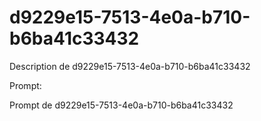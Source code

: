 # d9229e15-7513-4e0a-b710-b6ba41c33432

Description de d9229e15-7513-4e0a-b710-b6ba41c33432

Prompt:

Prompt de d9229e15-7513-4e0a-b710-b6ba41c33432